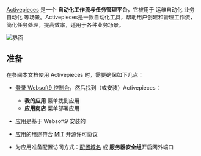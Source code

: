 [Activepieces](https://www.activepieces.com) 是一个 **自动化工作流与任务管理平台**，它被用于 运维自动化 业务自动化  等场景。Activepieces是一款自动化工具，帮助用户创建和管理工作流，简化任务处理，提高效率，适用于各种业务场景。


![界面](https://libs.websoft9.com/Websoft9/DocsPicture/zh/activepieces/activepieces-gui-websoft9.png)


## 准备

在参阅本文档使用 Activepieces 时，需要确保如下几点：

- [登录 Websoft9 控制台](./login-console)，然后找到（或安装）Activepieces：
  - **我的应用** 菜单找到应用 
  - **应用商店** 菜单部署应用

- 应用是基于 Websoft9 安装的


- 应用的用途符合 [MIT](https://opensource.org/licenses/MIT) 开源许可协议


- 为应用准备配置访问方式：[配置域名](./domain-set) 或 **服务器安全组**开启网外端口
